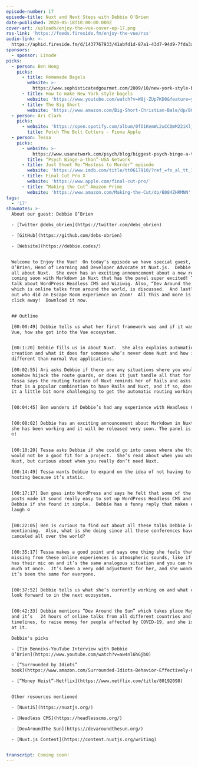 ```yaml
---
episode-number: 17
episode-title: Nuxt and Next Steps with Debbie O'Brien
date-published: 2020-05-18T10:00:00.000Z
cover-art: /uploads/enjoy-the-vue-cover-ep-17.png
rss-link: 'https://feeds.fireside.fm/enjoy-the-vue/rss'
audio-link: >-
  https://aphid.fireside.fm/d/1437767933/41abfd1d-87a1-43d7-94d9-7fda3a5120e1/4b277712-0312-4004-8501-2372646ef701.mp3
sponsors: 
  - sponsor: Linode
picks:
  - person: Ben Hong
    picks:
      - title: Homemade Bagels
        website: >-
          https://www.sophisticatedgourmet.com/2009/10/new-york-style-bagel-recipe/
      - title: How to make New York style bagels
        website: 'https://www.youtube.com/watch?v=W8j-ZUp7KD0&feature=youtu.be'
      - title: The Big Short
        website: 'https://www.amazon.com/Big-Short-Christian-Bale/dp/B019969US8'
  - person: Ari Clark
    picks:
      - website: 'https://open.spotify.com/album/0fO1KemWL2uCCQmM22iKlj'
        title: Fetch The Bolt Cutters - Fiona Apple
  - person: Tessa
    picks:
      - website: >-
          https://www.usanetwork.com/psych/blog/biggest-psych-binge-a-thon-ever-coming-this-april
        title: “Psych Binge-a-thon”-USA Network
      - title: Just Shoot Me-“Hostess to Murder” episode
        website: 'https://www.imdb.com/title/tt0617910/?ref_=fn_al_tt_1'
      - title: Final Cut Pro X
        website: 'https://www.apple.com/final-cut-pro/'
      - title: “Making the Cut”-Amazon Prime
        website: 'https://www.amazon.com/Making-the-Cut/dp/B084ZHRMNN'
tags:
  - '17'
shownotes: >-
  About our guest: Debbie O’Brien

  - [Twitter @debs_obrien](https://twitter.com/debs_obrien)

  - [GitHub](https://github.com/debs-obrien)

  - [Website](https://debbie.codes/)


  Welcome to Enjoy the Vue!  On today’s episode we have special guest, Debbie
  O’Brien, Head of Learning and Developer Advocate at Nuxt.js.  Debbie tells us
  all about Nuxt.  She even has an exciting announcement about a new release
  coming soon with Markdown in Nuxt that has the panel super excited! There is
  talk about WordPress Headless CMS and Wiziwig. Also, “Dev Around the Sun,”
  which is online talks from around the world, is discussed.  And lastly, find
  out who did an Escape Room experience on Zoom!  All this and more is just a
  click away!  Download it now.


  ## Outline

  [00:00:49] Debbie tells us what her first framework was and if it wasn’t in
  Vue, how she got into the Vue ecosystem. 


  [00:1:20] Debbie fills us in about Nuxt.  She also explains automatic wrap
  creation and what it does for someone who’s never done Nuxt and how is it
  different than normal Vue applications. 
   
  [00:02:55] Ari asks Debbie if there are any situations where you would need to
  somehow hijack the route guards, or does it just handle all that for you?
  Tessa says the routing feature of Nuxt reminds her of Rails and asks Debbie if
  that is a popular combination to have Rails and Nuxt, and if so, does it make
  it a little bit more challenging to get the automatic routing working?


  [00:04:45] Ben wonders if Debbie’s had any experience with Headless CMS?


  [00:08:02] Debbie has an exciting announcement about Markdown in Nuxt which
  she has been working and it will be released very soon. The panel is EXCITED
  ☺!


  [00:10:20] Tessa asks Debbie if she could go into cases where she thinks Nuxt
  would not be a good fit for a project.  She’s read about when you want to use
  Nuxt, but curious about when you really don’t need Nuxt. 
   
  [00:14:49] Tessa wants Debbie to expand on the idea of not having to pay for
  hosting because it’s static.    


  [00:17:17] Ben goes into WordPress and says he felt that some of the blog
  posts made it sound really easy to set up WordPress Headless CMS and he asks
  Debbie if she found it simple.  Debbie has a funny reply that makes everyone
  laugh ☺  


  [00:22:05] Ben is curious to find out about all these talks Debbie is
  mentioning.  Also, what is she doing since all these conferences have been
  canceled all over the world?


  [00:35:17] Tessa makes a good point and says one thing she feels that’s
  missing from these online experiences is atmospheric sounds, like if everyone
  has their mic on and it’s the same analogous situation and you can hear too
  much at once.  It’s been a very odd adjustment for her, and she wonders if
  it’s been the same for everyone. 


  [00:37:52] Debbie tells us what she’s currently working on and what can people
  look forward to in the next ecosystem.


  [00:42:33] Debbie mentions “Dev Around the Sun” which takes place May 12th,
  and it’s   24 hours of online talks from all different countries and different
  timelines, to raise money for people affected by COVID-19, and she is speaking
  at it. 

  Debbie's picks

  - [Tim Benniks-YouTube Interview with Debbie
  O’Brien](https://www.youtube.com/watch?v=aw4nl6hGjb0)

  - [“Surrounded by Idiots”
  book](https://www.amazon.com/Surrounded-Idiots-Behavior-Effectively-Communicate/dp/1250179947/ref=tmm_hrd_swatch_0?_encoding=UTF8&qid=1588824241&sr=8-1)

  - [“Money Heist”-Netflix](https://www.netflix.com/title/80192098)


  Other resources mentioned

  - [NuxtJS](https://nuxtjs.org/)

  - [Headless CMS](https://headlesscms.org/)

  - [DevAroundThe Sun](https://devaroundthesun.org/)

  - [Nuxt.js Content](https://content.nuxtjs.org/writing)


transcript: Coming soon!
---
```

